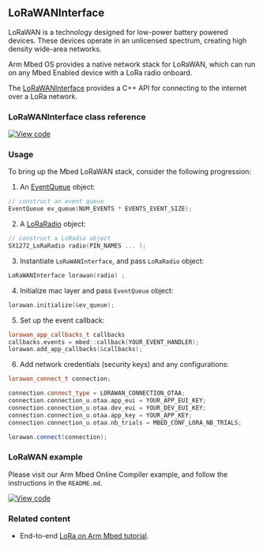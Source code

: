 <h2 id="lorawan-api">LoRaWANInterface</h2>

LoRaWAN is a technology designed for low-power battery powered devices. These devices operate in an unlicensed spectrum, creating high density wide-area networks.

Arm Mbed OS provides a native network stack for LoRaWAN, which can run on any Mbed Enabled device with a LoRa radio onboard.

The [LoRaWANInterface](https://os.mbed.com/docs/v5.8/mbed-os-api-doxy/class_lo_ra_w_a_n_interface.html) provides a C++ API for connecting to the internet over a LoRa network.

### LoRaWANInterface class reference

[![View code](https://www.mbed.com/embed/?type=library)](http://os.mbed.com/docs/v5.8/mbed-os-api-doxy/class_lo_ra_w_a_n_interface.html)

### Usage

To bring up the Mbed LoRaWAN stack, consider the following progression:

1) An [EventQueue](https://os.mbed.com/docs/v5.8/reference/eventqueue.html) object:

```cpp
// construct an event queue
EventQueue ev_queue(NUM_EVENTS * EVENTS_EVENT_SIZE);
```

2) A [LoRaRadio](https://os.mbed.com/docs/v5.8/reference/loraradio-api.html) object:

```CPP
// construct a LoRadio object
SX1272_LoRaRadio radio(PIN_NAMES ... );
```

3) Instantiate `LoRaWANInterface`, and pass `LoRaRadio` object:

```CPP
LoRaWANInterface lorawan(radio) ;
```

4) Initialize mac layer and pass `EventQueue` object:

```CPP
lorawan.initialize(&ev_queue);
```

5) Set up the event callback:

```cpp
lorawan_app_callbacks_t callbacks
callbacks.events = mbed::callback(YOUR_EVENT_HANDLER);
lorawan.add_app_callbacks(&callbacks);
```

6) Add network credentials (security keys) and any configurations:

```CPP
lorawan_connect_t connection;

connection.connect_type = LORAWAN_CONNECTION_OTAA;
connection.connection_u.otaa.app_eui = YOUR_APP_EUI_KEY;
connection.connection_u.otaa.dev_eui = YOUR_DEV_EUI_KEY;
connection.connection_u.otaa.app_key = YOUR_APP_KEY;
connection.connection_u.otaa.nb_trials = MBED_CONF_LORA_NB_TRIALS;

lorawan.connect(connection);
```

### LoRaWAN example

Please visit our Arm Mbed Online Compiler example, and follow the instructions in the `README.md`.

[![View code](https://www.mbed.com/embed/?url=https://os.mbed.com/teams/mbed-os-examples/code/mbed-os-example-lorawan/)](https://os.mbed.com/teams/mbed-os-examples/code/mbed-os-example-lorawan/file/dc95ac6d6d4e/main.cpp)

### Related content

- End-to-end [LoRa on Arm Mbed tutorial](https://docs.mbed.com/docs/lora-with-mbed/en/latest/).
